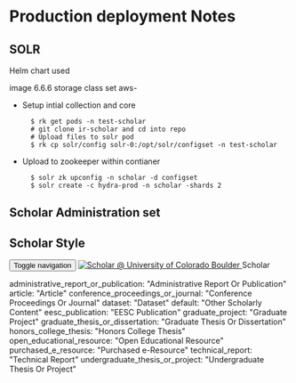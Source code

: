 # Production deployment Notes

## SOLR

Helm chart used

image 6.6.6
storage class set aws-


* Setup intial collection and core

        $ rk get pods -n test-scholar 
        # git clone ir-scholar and cd into repo
        # Upload files to solr pod
        $ rk cp solr/config solr-0:/opt/solr/configset -n test-scholar

* Upload to zookeeper within contianer

        $ solr zk upconfig -n scholar -d configset
        $ solr create -c hydra-prod -n scholar -shards 2


## Scholar Administration set 




## Scholar Style

<div class="navbar-header">
        <button type="button" class="navbar-toggle collapsed" data-toggle="collapse" data-target="#top-navbar-collapse" aria-expanded="false">
          <span class="sr-only">Toggle navigation</span>
          <span class="icon-bar"></span>
          <span class="icon-bar"></span>
          <span class="icon-bar"></span>
        </button>
        <a id="logo" href="/" class="navbar-brand" style="
    width: 350px;
"><img src="https://cdn.colorado.edu/static/brand-assets/live/images/cu-boulder-logo-text-white.svg" alt="Scholar @ University of Colorado Boulder">

</a>
<span class="navbar-brand" style="
    margin-top: 5px;
">Scholar</span>
      </div>







administrative_report_or_publication: "Administrative Report Or Publication"
article: "Article"
conference_proceedings_or_journal: "Conference Proceedings Or Journal"
dataset: "Dataset"
default: "Other Scholarly Content"
eesc_publication: "EESC Publication"
graduate_project: "Graduate Project"
graduate_thesis_or_dissertation: "Graduate Thesis Or Dissertation"
honors_college_thesis: "Honors College Thesis"
open_educational_resource: "Open Educational Resource"
purchased_e_resource: "Purchased e-Resource"
technical_report: "Technical Report"
undergraduate_thesis_or_project: "Undergraduate Thesis Or Project"
